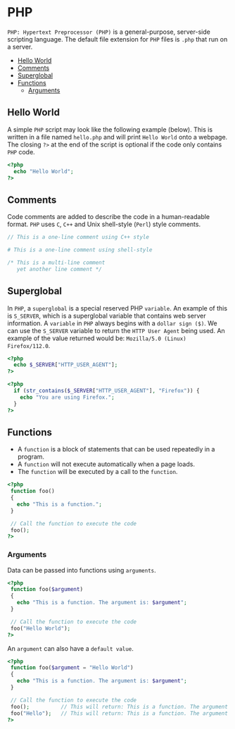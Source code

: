 # PHP
`PHP: Hypertext Preprocessor (PHP)` is a general-purpose, server-side scripting language. The default file extension for `PHP` files is `.php` that run on a server.

+ [Hello World](#hello-world)
+ [Comments](#comments)
+ [Superglobal](#superglobal)
+ [Functions](#functions)
  + [Arguments](#arguments)

## Hello World
A simple `PHP` script may look like the following example (below). This is written in a file named `hello.php` and will print `Hello World` onto a webpage. The closing `?>` at the end of the script is optional if the code only contains `PHP` code.

```php
<?php
  echo "Hello World";
?>
```

## Comments
Code comments are added to describe the code in a human-readable format. `PHP` uses `C`, `C++` and Unix shell-style (`Perl`) style comments.

```php
// This is a one-line comment using C++ style

# This is a one-line comment using shell-style

/* This is a multi-line comment
   yet another line comment */
```

## Superglobal
In `PHP`, a `superglobal` is a special reserved PHP `variable`. An example of this is `S_SERVER`, which is a superglobal variable that contains web server information. A `variable` in `PHP` always begins with a `dollar sign ($)`. We can use the `S_SERVER` variable to return the `HTTP User Agent` being used. An example of the value returned would be: `Mozilla/5.0 (Linux) Firefox/112.0`.

```php
<?php
  echo $_SERVER["HTTP_USER_AGENT"];
?>
```

```php
<?php
  if (str_contains($_SERVER["HTTP_USER_AGENT"], "Firefox")) {
    echo "You are using Firefox.";
  }
?>
```

## Functions
+ A `function` is a block of statements that can be used repeatedly in a program.
+ A `function` will not execute automatically when a page loads.
+ The `function` will be executed by a call to the `function`.

 ```php
<?php
  function foo()
  {
    echo "This is a function.";
  }

  // Call the function to execute the code
  foo();
?>
```

### Arguments

Data can be passed into functions using `arguments`. 

 ```php
<?php
  function foo($argument)
  {
    echo "This is a function. The argument is: $argument";
  }

  // Call the function to execute the code
  foo("Hello World");
?>
```

An `argument` can also have a `default value`.

 ```php
<?php
  function foo($argument = "Hello World")
  {
    echo "This is a function. The argument is: $argument";
  }

  // Call the function to execute the code
  foo();          // This will return: This is a function. The argument is: Hello World
  foo("Hello");   // This will return: This is a function. The argument is: Hello
?>
```
